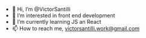 - 👋 Hi, I’m @VictorSantilli
- 👀 I’m interested in front end development
- 🌱 I’m currently learning JS an React
- 📫 How to reach me, victorsantilli.work@gmail.com


<!---
VictorSantilli/VictorSantilli is a ✨ special ✨ repository because its `README.md` (this file) appears on your GitHub profile.
You can click the Preview link to take a look at your changes.
--->
